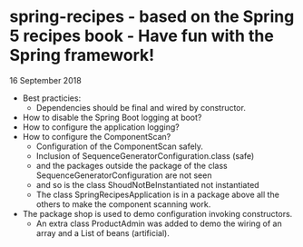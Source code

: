 # spring-recipes - based on the Spring 5 recipes book - Have fun with the Spring framework!
16 September 2018
* Best practicies:
  * Dependencies should be final and wired by constructor.
* How to disable the Spring Boot logging at boot?
* How to configure the application logging?
* How to configure the ComponentScan?
  * Configuration of the ComponentScan safely.
  * Inclusion of SequenceGeneratorConfiguration.class (safe)
  * and the packages outside the package of the class SequenceGeneratorConfiguration are not seen
  * and so is the class ShoudNotBeInstantiated not instantiated 
  * The class SpringRecipesApplication is in a package above all the others to make the component scanning work.
 * The package shop is used to demo configuration invoking constructors.
   * An extra class ProductAdmin was added to demo the wiring of an array and a List of beans (artificial).
  